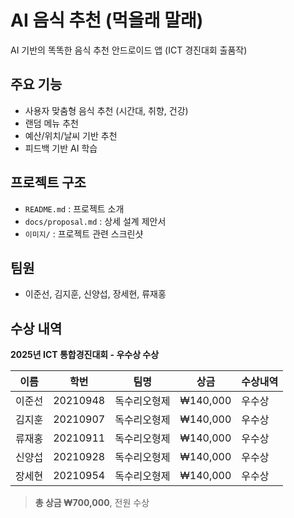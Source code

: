 # AI 음식 추천 (먹을래 말래)

AI 기반의 똑똑한 음식 추천 안드로이드 앱 (ICT 경진대회 출품작)

## 주요 기능
- 사용자 맞춤형 음식 추천 (시간대, 취향, 건강)
- 랜덤 메뉴 추천
- 예산/위치/날씨 기반 추천
- 피드백 기반 AI 학습

## 프로젝트 구조
- `README.md` : 프로젝트 소개
- `docs/proposal.md` : 상세 설계 제안서
- `이미지/` : 프로젝트 관련 스크린샷

## 팀원
- 이준선, 김지훈, 신양섭, 장세현, 류재홍

## 수상 내역

**2025년 ICT 통합경진대회 - 우수상 수상**

| 이름   | 학번       | 팀명           | 상금     | 수상내역 |
|--------|------------|----------------|----------|----------|
| 이준선 | 20210948   | 독수리오형제   | ₩140,000 | 우수상   |
| 김지훈 | 20210907   | 독수리오형제   | ₩140,000 | 우수상   |
| 류재홍 | 20210911   | 독수리오형제   | ₩140,000 | 우수상   |
| 신양섭 | 20210928   | 독수리오형제   | ₩140,000 | 우수상   |
| 장세현 | 20210954   | 독수리오형제   | ₩140,000 | 우수상   |

> **총 상금 ₩700,000**, 전원 수상 
